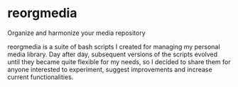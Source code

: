 # reorgmedia
Organize and harmonize your media repository

reorgmedia is a suite of bash scripts I created for managing my personal media library. Day after day, subsequent versions of the scripts evolved until they became quite flexible for my needs, so I decided to share them for anyone interested to experiment, suggest improvements and increase current functionalities.
